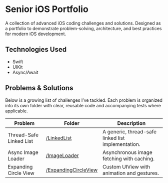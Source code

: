 # Senior iOS Portfolio

A collection of advanced iOS coding challenges and solutions. Designed as a portfolio to demonstrate problem-solving, architecture, and best practices for modern iOS development.

## Technologies Used
- Swift
- UIKit
- Async/Await

## Problems & Solutions

Below is a growing list of challenges I’ve tackled. Each problem is organized into its own folder with clear, reusable code and accompanying tests where applicable.

| Problem                  | Folder                  | Description                                      |
|--------------------------|-------------------------|--------------------------------------------------|
| Thread-Safe Linked List  | [/LinkedList](SenioriOSPortfolio/SenioriOSPortfolio/LinkedLists) | A generic, thread-safe linked list implementation. |
| Async Image Loader       | [/ImageLoader](SenioriOSPortfolio/SenioriOSPortfolio/ImageLoader) | Asynchronous image fetching with caching.      |
| Expanding Circle View    | [/ExpandingCircleView](SenioriOSPortfolio/SenioriOSPortfolio/ExpandingCircleView) | Custom UIView with animation and gestures. |

